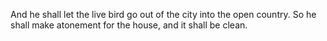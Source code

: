 And he shall let the live bird go out of the city into the open country. So he shall make atonement for the house, and it shall be clean.
